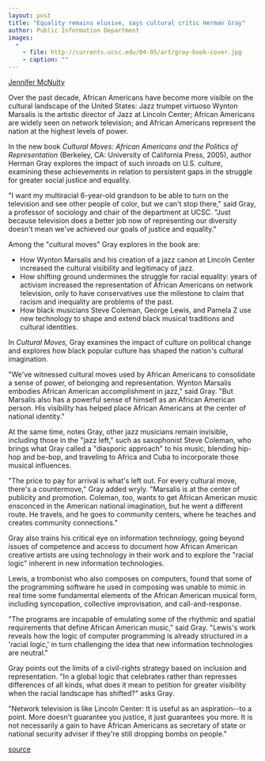 ```yaml
---
layout: post
title: "Equality remains elusive, says cultural critic Herman Gray"
author: Public Information Department
images:
  -
    - file: http://currents.ucsc.edu/04-05/art/gray-book-cover.jpg
    - caption: ""
---
```


  
[Jennifer McNulty][1]

Over the past decade, African Americans have become more visible on the cultural landscape of the United States: Jazz trumpet virtuoso Wynton Marsalis is the artistic director of Jazz at Lincoln Center; African Americans are widely seen on network television; and African Americans represent the nation at the highest levels of power.

In the new book _Cultural Moves: African Americans and the Politics of Representation_ (Berkeley, CA: University of California Press, 2005), author Herman Gray explores the impact of such inroads on U.S. culture, examining these achievements in relation to persistent gaps in the struggle for greater social justice and equality.  

"I want my multiracial 6-year-old grandson to be able to turn on the television and see other people of color, but we can't stop there," said Gray, a professor of sociology and chair of the department at UCSC. "Just because television does a better job now of representing our diversity doesn't mean we've achieved our goals of justice and equality."  

Among the "cultural moves" Gray explores in the book are:  

* How Wynton Marsalis and his creation of a jazz canon at Lincoln Center increased the cultural visibility and legitimacy of jazz.  
* How shifting ground undermines the struggle for racial equality: years of activism increased the representation of African Americans on network television, only to have conservatives use the milestone to claim that racism and inequality are problems of the past.  
* How black musicians Steve Coleman, George Lewis, and Pamela Z use new technology to shape and extend black musical traditions and cultural identities.  

In _Cultural Moves,_ Gray examines the impact of culture on political change and explores how black popular culture has shaped the nation's cultural imagination.  

"We've witnessed cultural moves used by African Americans to consolidate a sense of power, of belonging and representation. Wynton Marsalis embodies African American accomplishment in jazz," said Gray. "But Marsalis also has a powerful sense of himself as an African American person. His visibility has helped place African Americans at the center of national identity."   

At the same time, notes Gray, other jazz musicians remain invisible, including those in the "jazz left," such as saxophonist Steve Coleman, who brings what Gray called a "diasporic approach" to his music, blending hip-hop and be-bop, and traveling to Africa and Cuba to incorporate those musical influences.

"The price to pay for arrival is what's left out. For every cultural move, there's a countermove," Gray added wryly. "Marsalis is at the center of publicity and promotion. Coleman, too, wants to get African American music ensconced in the American national imagination, but he went a different route. He travels, and he goes to community centers, where he teaches and creates community connections."   

Gray also trains his critical eye on information technology, going beyond issues of competence and access to document how African American creative artists are using technology in their work and to explore the "racial logic" inherent in new information technologies.   

Lewis, a trombonist who also composes on computers, found that some of the programming software he used in composing was unable to mimic in real time some fundamental elements of the African American musical form, including syncopation, collective improvisation, and call-and-response.

"The programs are incapable of emulating some of the rhythmic and spatial requirements that define African American music," said Gray. "Lewis's work reveals how the logic of computer programming is already structured in a 'racial logic,' in turn challenging the idea that new information technologies are neutral."  

Gray points out the limits of a civil-rights strategy based on inclusion and representation. "In a global logic that celebrates rather than represses differences of all kinds, what does it mean to petition for greater visibility when the racial landscape has shifted?" asks Gray.

"Network television is like Lincoln Center: It is useful as an aspiration--to a point. More doesn't guarantee you justice, it just guarantees you more. It is not necessarily a gain to have African Americans as secretary of state or national security adviser if they're still dropping bombs on people."  

[1]: mailto:jmcnulty@ucsc.edu

[source](http://www1.ucsc.edu/currents/04-05/05-02/gray.asp "Permalink to gray")
